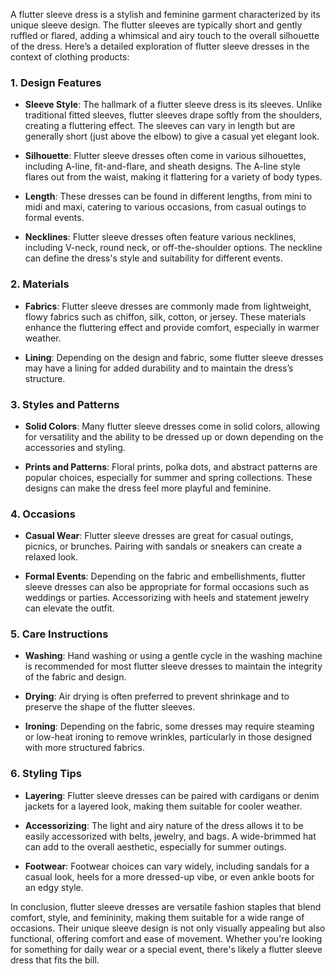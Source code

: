 A flutter sleeve dress is a stylish and feminine garment characterized by its unique sleeve design. The flutter sleeves are typically short and gently ruffled or flared, adding a whimsical and airy touch to the overall silhouette of the dress. Here’s a detailed exploration of flutter sleeve dresses in the context of clothing products:

### 1. **Design Features**

- **Sleeve Style**: The hallmark of a flutter sleeve dress is its sleeves. Unlike traditional fitted sleeves, flutter sleeves drape softly from the shoulders, creating a fluttering effect. The sleeves can vary in length but are generally short (just above the elbow) to give a casual yet elegant look.

- **Silhouette**: Flutter sleeve dresses often come in various silhouettes, including A-line, fit-and-flare, and sheath designs. The A-line style flares out from the waist, making it flattering for a variety of body types.

- **Length**: These dresses can be found in different lengths, from mini to midi and maxi, catering to various occasions, from casual outings to formal events.

- **Necklines**: Flutter sleeve dresses often feature various necklines, including V-neck, round neck, or off-the-shoulder options. The neckline can define the dress's style and suitability for different events.

### 2. **Materials**

- **Fabrics**: Flutter sleeve dresses are commonly made from lightweight, flowy fabrics such as chiffon, silk, cotton, or jersey. These materials enhance the fluttering effect and provide comfort, especially in warmer weather.

- **Lining**: Depending on the design and fabric, some flutter sleeve dresses may have a lining for added durability and to maintain the dress’s structure.

### 3. **Styles and Patterns**

- **Solid Colors**: Many flutter sleeve dresses come in solid colors, allowing for versatility and the ability to be dressed up or down depending on the accessories and styling.

- **Prints and Patterns**: Floral prints, polka dots, and abstract patterns are popular choices, especially for summer and spring collections. These designs can make the dress feel more playful and feminine.

### 4. **Occasions**

- **Casual Wear**: Flutter sleeve dresses are great for casual outings, picnics, or brunches. Pairing with sandals or sneakers can create a relaxed look.

- **Formal Events**: Depending on the fabric and embellishments, flutter sleeve dresses can also be appropriate for formal occasions such as weddings or parties. Accessorizing with heels and statement jewelry can elevate the outfit.

### 5. **Care Instructions**

- **Washing**: Hand washing or using a gentle cycle in the washing machine is recommended for most flutter sleeve dresses to maintain the integrity of the fabric and design.

- **Drying**: Air drying is often preferred to prevent shrinkage and to preserve the shape of the flutter sleeves.

- **Ironing**: Depending on the fabric, some dresses may require steaming or low-heat ironing to remove wrinkles, particularly in those designed with more structured fabrics.

### 6. **Styling Tips**

- **Layering**: Flutter sleeve dresses can be paired with cardigans or denim jackets for a layered look, making them suitable for cooler weather.

- **Accessorizing**: The light and airy nature of the dress allows it to be easily accessorized with belts, jewelry, and bags. A wide-brimmed hat can add to the overall aesthetic, especially for summer outings.

- **Footwear**: Footwear choices can vary widely, including sandals for a casual look, heels for a more dressed-up vibe, or even ankle boots for an edgy style.

In conclusion, flutter sleeve dresses are versatile fashion staples that blend comfort, style, and femininity, making them suitable for a wide range of occasions. Their unique sleeve design is not only visually appealing but also functional, offering comfort and ease of movement. Whether you're looking for something for daily wear or a special event, there's likely a flutter sleeve dress that fits the bill.